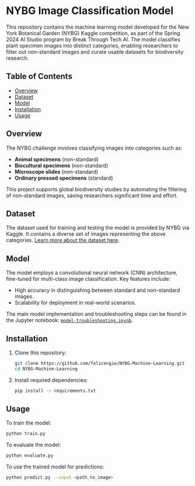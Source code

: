 # NYBG Image Classification Model

This repository contains the machine learning model developed for the New York Botanical Garden (NYBG) Kaggle competition, as part of the Spring 2024 AI Studio program by Break Through Tech AI. The model classifies plant specimen images into distinct categories, enabling researchers to filter out non-standard images and curate usable datasets for biodiversity research.

## Table of Contents
- [Overview](#overview)
- [Dataset](#dataset)
- [Model](#model)
- [Installation](#installation)
- [Usage](#usage)

## Overview

The NYBG challenge involves classifying images into categories such as:
- **Animal specimens** (non-standard)
- **Biocultural specimens** (non-standard)
- **Microscope slides** (non-standard)
- **Ordinary pressed specimens** (standard)

This project supports global biodiversity studies by automating the filtering of non-standard images, saving researchers significant time and effort.

## Dataset

The dataset used for training and testing the model is provided by NYBG via Kaggle. It contains a diverse set of images representing the above categories. [Learn more about the dataset here]([https://www.gbif.org/](https://www.kaggle.com/competitions/bttai-nybg-2024/data)).

## Model

The model employs a convolutional neural network (CNN) architecture, fine-tuned for multi-class image classification. Key features include:
- High accuracy in distinguishing between standard and non-standard images.
- Scalability for deployment in real-world scenarios.

The main model implementation and troubleshooting steps can be found in the Jupyter notebook: [`model-troubleshooting.ipynb`](model-troubleshooting.ipynb).

## Installation

1. Clone this repository:
   ```bash
   git clone https://github.com/felicengie/NYBG-Machine-Learning.git
   cd NYBG-Machine-Learning
   ```

2. Install required dependencies:
   ```bash
   pip install -r requirements.txt
   ```

## Usage

To train the model:
```bash
python train.py
```

To evaluate the model:
```bash
python evaluate.py
```

To use the trained model for predictions:
```bash
python predict.py --input <path_to_image>
```
